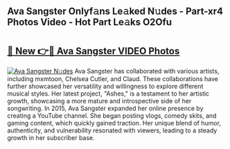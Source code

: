 ## Ava Sangster Onlyf𝚊ns Le𝚊ked N𝚞des - Part-xr4 Photos Video - Hot Part Le𝚊ks O2Ofu

# <h2><a href="http://ac45475.deff.icu/?id=Ava+Sangster">🔗 New 👉🔴 Ava Sangster VIDEO Photos</a></h2>

[![Ava Sangster N𝚞des](https://i.imgur.com/rIISA9y.gif)](http://ac45475.deff.icu/?id=Ava+Sangster)
Ava Sangster has collaborated with various artists, including mxmtoon, Chelsea Cutler, and Claud. These collaborations have further showcased her versatility and willingness to explore different musical styles. Her latest project, "Ashes," is a testament to her artistic growth, showcasing a more mature and introspective side of her songwriting. In 2015, Ava Sangster expanded her online presence by creating a YouTube channel. She began posting vlogs, comedy skits, and gaming content, which quickly gained traction. Her unique blend of humor, authenticity, and vulnerability resonated with viewers, leading to a steady growth in her subscriber base.
